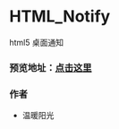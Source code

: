 # HTML_Notify
html5 桌面通知

### 预览地址：[点击这里](https://runzhenghengbin.github.io/HTML_Notify/index.html)

### 作者

- 温暖阳光

